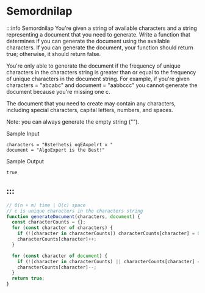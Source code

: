 # Semordnilap

:::info Semordnilap
You're given a string of available characters and a string representing a document that you need to generate. Write a function that determines if you can generate the document using the available characters. If you can generate the document, your function should return true; otherwise, it should return false.

You're only able to generate the document if the frequency of unique characters in the characters string is greater than or equal to the frequency of unique characters in the document string. For example, if you're given characters = "abcabc" and document = "aabbccc" you cannot generate the document because you're missing one c.

The document that you need to create may contain any characters, including special characters, capital letters, numbers, and spaces.

Note: you can always generate the empty string ("").

Sample Input
```
characters = "Bste!hetsi ogEAxpelrt x "
document = "AlgoExpert is the Best!"
```
Sample Output
```
true
```
:::
---


```js title="Solution"
// O(n + m) time | O(c) space
// c is unique characters in the characters string
function generateDocument(characters, document) {
  const characterCounts = {};
  for (const character of characters) {
    if (!(character in characterCounts)) characterCounts[character] = 0;
    characterCounts[character]++;
  }

  for (const character of document) {
    if (!(character in characterCounts) || characterCounts[character] === 0) return false;
    characterCounts[character]--;
  }
  return true;
}
```